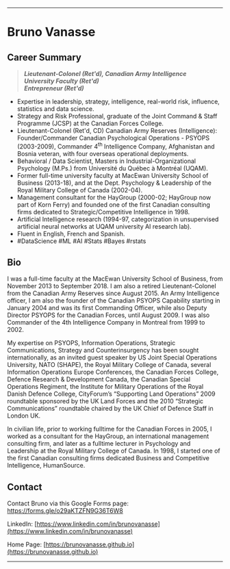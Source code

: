 * * *
# Bruno Vanasse

## Career Summary

> ***Lieutenant-Colonel (Ret'd), Canadian Army Intelligence<br>
University Faculty (Ret'd)<br>
Entrepreneur (Ret'd)***<br>

* Expertise in leadership, strategy, intelligence, real-world risk, influence, statistics and data science. 
* Strategy and Risk Professional, graduate of the Joint Command & Staff Programme (JCSP) at the Canadian Forces College.
* Lieutenant-Colonel (Ret'd, CD) Canadian Army Reserves (Intelligence): Founder/Commander Canadian Psychological Operations - PSYOPS (2003-2009), Commander 4<sup>th</sup> Intelligence Company, Afghanistan and Bosnia veteran, with four overseas operational deployments.
* Behavioral / Data Scientist, Masters in Industrial-Organizational Psychology (M.Ps.) from Université du Québec à Montréal (UQAM). 
* Former full-time university faculty at MacEwan University School of Business (2013-18), and at the Dept. Psychology & Leadership of the Royal Military College of Canada (2002-04). 
* Management consultant for the HayGroup (2000-02; HayGroup now part of Korn Ferry) and founded one of the first Canadian consulting firms dedicated to Strategic/Competitive Intelligence in 1998.
* Artificial Intelligence research (1994-97, categorization in unsupervised artificial neural networks at UQAM university AI research lab). 
* Fluent in English, French and Spanish.
* #DataScience #ML #AI #Stats #Bayes #rstats

## Bio

I was a full-time faculty at the MacEwan University School of Business, from November 2013 to September 2018. I am also a retired Lieutenant-Colonel from the Canadian Army Reserves since August 2015. An Army Intelligence officer, I am also the founder of the Canadian PSYOPS Capability starting in January 2004 and was its first Commanding Officer, while also Deputy Director PSYOPS for the Canadian Forces, until August 2009. I was also Commander of the 4th Intelligence Company in Montreal from 1999 to 2002.

My expertise on PSYOPS, Information Operations, Strategic Communications, Strategy and Counterinsurgency has been sought internationally, as an invited guest speaker by US Joint Special Operations University, NATO (SHAPE), the Royal Military College of Canada, several Information Operations Europe Conferences, the Canadian Forces College, Defence Research & Development Canada, the Canadian Special Operations Regiment, the Institute for Military Operations of the Royal Danish Defence College, CityForum’s “Supporting Land Operations” 2009 roundtable sponsored by the UK Land Forces and the 2010 “Strategic Communications” roundtable chaired by the UK Chief of Defence Staff in London UK.
 
In civilian life, prior to working fulltime for the Canadian Forces in 2005, I worked as a consultant for the HayGroup, an international management consulting firm, and later as a fulltime lecturer in Psychology and Leadership at the Royal Military College of Canada. In 1998, I started one of the first Canadian consulting firms dedicated Business and Competitive Intelligence, HumanSource. 

## Contact 

Contact Bruno via this Google Forms page: [https://forms.gle/o29aKTZFN9G36T6W8 ](https://forms.gle/o29aKTZFN9G36T6W8) 

LinkedIn: [https://www.linkedin.com/in/brunovanasse](https://www.linkedin.com/in/brunovanasse)

Home Page: [https://brunovanasse.github.io](https://brunovanasse.github.io)

* * *
